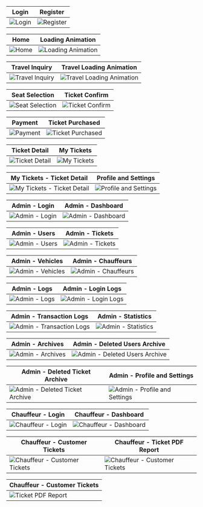 | Login | Register |
| --- | --- |
| ![Login](https://github.com/user-attachments/assets/0bb3820e-a0a5-40aa-b895-c7cb13914a44) | ![Register](https://github.com/user-attachments/assets/8f48848c-8fa3-4d11-a94e-283f29c7c337) |

| Home | Loading Animation |
| --- | --- |
| ![Home](https://github.com/user-attachments/assets/824c13e9-d782-4be4-bd21-a34ba3c09065) | ![Loading Animation](https://github.com/user-attachments/assets/d9a12c21-273c-4a2e-a748-cdd3f346a691) |

| Travel Inquiry | Travel Loading Animation |
| --- | --- |
| ![Travel Inquiry](https://github.com/user-attachments/assets/c6fefd4a-5a94-448f-8ff9-b036c47ac094) | ![Travel Loading Animation](https://github.com/user-attachments/assets/b615f5d8-4d7e-470e-8266-92f6b446c827) |

| Seat Selection | Ticket Confirm |
| --- | --- |
| ![Seat Selection](https://github.com/user-attachments/assets/e7c722aa-5caa-4831-8b4a-dc0150c77b81) | ![Ticket Confirm](https://github.com/user-attachments/assets/729b309a-87f2-4e92-9029-15f64dd0b880) |

| Payment | Ticket Purchased |
| --- | --- |
| ![Payment](https://github.com/user-attachments/assets/7b58e78c-772c-4d45-8da6-c2730fe243d3) | ![Ticket Purchased](https://github.com/user-attachments/assets/90a1cef3-f828-4986-b38e-9986f848c54c) |

| Ticket Detail | My Tickets |
| --- | --- |
| ![Ticket Detail](https://github.com/user-attachments/assets/28fcf2cc-05fb-4618-a4e3-4a269256ea96) | ![My Tickets](https://github.com/user-attachments/assets/269e3040-6641-4964-a396-e21c507508e2) |

| My Tickets - Ticket Detail | Profile and Settings |
| --- | --- |
| ![My Tickets - Ticket Detail](https://github.com/user-attachments/assets/94161f57-c2bc-4ea3-86c8-079959a6ac0e) | ![Profile and Settings](https://github.com/user-attachments/assets/e37f2b46-5f96-4a63-8b21-ee0b03ca0e3b) |

| Admin - Login | Admin - Dashboard |
| --- | --- |
| ![Admin - Login](https://github.com/user-attachments/assets/f1dbae04-9df0-4a41-adfa-09ea10420dc5) | ![Admin - Dashboard](https://github.com/user-attachments/assets/878f5470-cf72-4e49-91f3-721f016ae638) |

| Admin - Users | Admin - Tickets |
| --- | --- |
| ![Admin - Users](https://github.com/user-attachments/assets/9e71abd0-f561-4103-887e-b3630d39c429) | ![Admin - Tickets](https://github.com/user-attachments/assets/24f96034-0aa4-4743-bbee-b7c113432ef2) |

| Admin - Vehicles | Admin - Chauffeurs |
| --- | --- |
| ![Admin - Vehicles](https://github.com/user-attachments/assets/989804c7-7b93-49bf-af7b-1107c595f758) | ![Admin - Chauffeurs](https://github.com/user-attachments/assets/9fca52ac-760a-4fd0-9277-d14e3d60942c) |

| Admin - Logs | Admin - Login Logs |
| --- | --- |
| ![Admin - Logs](https://github.com/user-attachments/assets/fda9a292-f1de-413e-b780-f1d5d17f8c22) | ![Admin - Login Logs](https://github.com/user-attachments/assets/722aa4db-b1f2-4ce8-9ec5-417c7fedb40e) |

| Admin - Transaction Logs | Admin - Statistics |
| --- | --- |
| ![Admin - Transaction Logs](https://github.com/user-attachments/assets/3cb71d4b-1d00-4aea-8661-9188827d7524) | ![Admin - Statistics](https://github.com/user-attachments/assets/da9ed782-5f49-461a-b42f-7daf2f0c886c) |

| Admin - Archives | Admin - Deleted Users Archive |
| --- | --- |
| ![Admin - Archives](https://github.com/user-attachments/assets/24d1ee47-afb6-4f4d-8556-fedfb8257845) | ![Admin - Deleted Users Archive](https://github.com/user-attachments/assets/f2e16ba9-6212-4026-84e5-c7bc0de78b44) |

| Admin - Deleted Ticket Archive | Admin - Profile and Settings |
| --- | --- |
| ![Admin - Deleted Ticket Archive](https://github.com/user-attachments/assets/31025fcc-57a7-4e14-970a-12860328d57d) | ![Admin - Profile and Settings](https://github.com/user-attachments/assets/6fd245ef-1ce2-4e38-9a43-dab327a37b25) |

| Chauffeur - Login | Chauffeur - Dashboard |
| --- | --- |
| ![Chauffeur - Login](https://github.com/user-attachments/assets/5ef09a24-46d9-4581-9b84-c4f516f8b854) | ![Chauffeur - Dashboard](https://github.com/user-attachments/assets/b8b846c7-9cee-4314-9381-3220ee5ee59d) |

| Chauffeur - Customer Tickets | Chauffeur - Ticket PDF Report |
| --- | --- |
| ![Chauffeur - Customer Tickets](https://github.com/user-attachments/assets/593718a9-d0f5-42ae-a0f7-2d8b0a7476ee) | ![Chauffeur - Customer Tickets](https://github.com/user-attachments/assets/38bba5f8-e918-4ae2-baf9-0174dfef0894) |

| Chauffeur - Customer Tickets |
| --- |
| ![Ticket PDF Report](https://github.com/user-attachments/assets/9180e61b-29cb-4817-8902-d0526b59d753) |




